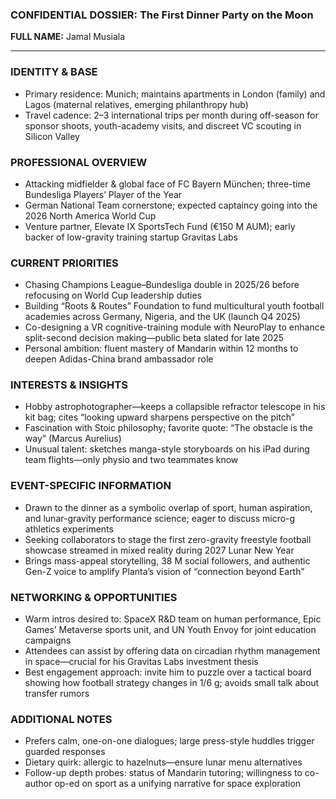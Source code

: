 ### CONFIDENTIAL DOSSIER: The First Dinner Party on the Moon

**FULL NAME:** Jamal Musiala

---
### IDENTITY & BASE
- Primary residence: Munich; maintains apartments in London (family) and Lagos (maternal relatives, emerging philanthropy hub)
- Travel cadence: 2–3 international trips per month during off-season for sponsor shoots, youth-academy visits, and discreet VC scouting in Silicon Valley

### PROFESSIONAL OVERVIEW
- Attacking midfielder & global face of FC Bayern München; three-time Bundesliga Players’ Player of the Year
- German National Team cornerstone; expected captaincy going into the 2026 North America World Cup
- Venture partner, Elevate IX SportsTech Fund (€150 M AUM); early backer of low-gravity training startup Gravitas Labs

### CURRENT PRIORITIES
- Chasing Champions League–Bundesliga double in 2025/26 before refocusing on World Cup leadership duties
- Building “Roots & Routes” Foundation to fund multicultural youth football academies across Germany, Nigeria, and the UK (launch Q4 2025)
- Co-designing a VR cognitive-training module with NeuroPlay to enhance split-second decision making—public beta slated for late 2025
- Personal ambition: fluent mastery of Mandarin within 12 months to deepen Adidas-China brand ambassador role

### INTERESTS & INSIGHTS
- Hobby astrophotographer—keeps a collapsible refractor telescope in his kit bag; cites “looking upward sharpens perspective on the pitch”
- Fascination with Stoic philosophy; favorite quote: “The obstacle is the way” (Marcus Aurelius)
- Unusual talent: sketches manga-style storyboards on his iPad during team flights—only physio and two teammates know

### EVENT-SPECIFIC INFORMATION
- Drawn to the dinner as a symbolic overlap of sport, human aspiration, and lunar-gravity performance science; eager to discuss micro-g athletics experiments
- Seeking collaborators to stage the first zero-gravity freestyle football showcase streamed in mixed reality during 2027 Lunar New Year
- Brings mass-appeal storytelling, 38 M social followers, and authentic Gen-Z voice to amplify Planta’s vision of “connection beyond Earth”

### NETWORKING & OPPORTUNITIES
- Warm intros desired to: SpaceX R&D team on human performance, Epic Games’ Metaverse sports unit, and UN Youth Envoy for joint education campaigns
- Attendees can assist by offering data on circadian rhythm management in space—crucial for his Gravitas Labs investment thesis
- Best engagement approach: invite him to puzzle over a tactical board showing how football strategy changes in 1/6 g; avoids small talk about transfer rumors

### ADDITIONAL NOTES
- Prefers calm, one-on-one dialogues; large press-style huddles trigger guarded responses
- Dietary quirk: allergic to hazelnuts—ensure lunar menu alternatives
- Follow-up depth probes: status of Mandarin tutoring; willingness to co-author op-ed on sport as a unifying narrative for space exploration